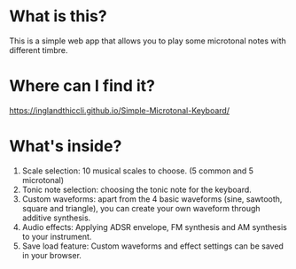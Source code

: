 # What is this?
This is a simple web app that allows you to play some microtonal notes with different timbre.

# Where can I find it?
https://inglandthiccli.github.io/Simple-Microtonal-Keyboard/

# What's inside?
1. Scale selection: 10 musical scales to choose. (5 common and 5 microtonal)
2. Tonic note selection: choosing the tonic note for the keyboard.
3. Custom waveforms: apart from the 4 basic waveforms (sine, sawtooth, square and triangle), you can create your own waveform through additive synthesis.
4. Audio effects: Applying ADSR envelope, FM synthesis and AM synthesis to your instrument.
5. Save load feature: Custom waveforms and effect settings can be saved in your browser.
